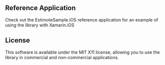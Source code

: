 ## Reference Application

Check out the EstimoteSample.iOS reference application for an example of using the library with Xamarin.iOS

## License

This software is available under the MIT X11 license, allowing you to use the library in commercial and non-commercial applications.
